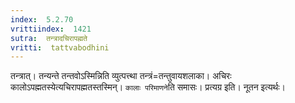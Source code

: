 ```yaml
---
index:  5.2.70
vrittiindex:  1421
sutra:  तन्त्रादचिरापह्मते
vritti:  tattvabodhini 
---
```


तन्त्रात्। तन्यन्ते तन्तवोऽस्मिन्निति व्युत्पत्त्था तन्त्रं=तन्तुवायशलाका। अचिरः कालोऽपह्मतस्येत्यचिरापह्मतस्तस्मिन्। `कालाः परिमाणने`ति समासः। प्रत्यग्र इति। नूतन इत्यर्थः।


